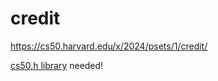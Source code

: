 # credit

https://cs50.harvard.edu/x/2024/psets/1/credit/

[cs50.h library](https://cs50.readthedocs.io/libraries/cs50/c/) needed!
